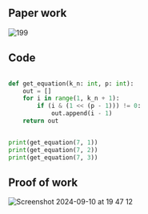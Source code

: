 ## Paper work

![199](https://github.com/user-attachments/assets/ec9a12e6-89ee-4fea-9847-e2ce6c02c521)

## Code

```.py

def get_equation(k_n: int, p: int):
    out = []
    for i in range(1, k_n + 1):
        if (i & (1 << (p - 1))) != 0:
            out.append(i - 1)
    return out


print(get_equation(7, 1))
print(get_equation(7, 2))
print(get_equation(7, 3))

```

## Proof of work

![Screenshot 2024-09-10 at 19 47 12](https://github.com/user-attachments/assets/31d20c3c-9822-459c-a545-70bf009da616)
